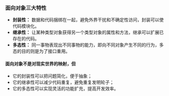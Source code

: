 ### 面向对象三大特性

+ __封装性：__ 数据和代码捆绑在一起，避免外界干扰和不确定性访问，封装可以使代码模块化。
+ __继承性：__ 让某种类型对象获得另一个类型对象的属性和方法，继承可以扩展已存在的代码。
+ __多态性：__ 同一事物表现出不同事物的能力，即向不同对象产生不同的行为，多态的目的则是为了接口重用。

#### 面向对象不是对现实世界的映射，但

+ 它的封装性可以把问题简化，便于抽象；
+ 它的继承性可以减少代码重复，避免重复发明轮子；
+ 它的多态性可以实现灵活的功能扩充，提高开发效率。